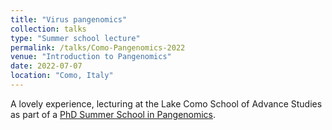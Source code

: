 ```yaml
---
title: "Virus pangenomics"
collection: talks
type: "Summer school lecture"
permalink: /talks/Como-Pangenomics-2022
venue: "Introduction to Pangenomics"
date: 2022-07-07
location: "Como, Italy"
---
```


A lovely experience, lecturing at the Lake Como School of Advance Studies as part of a [PhD Summer School in Pangenomics](https://pang.lakecomoschool.org).
